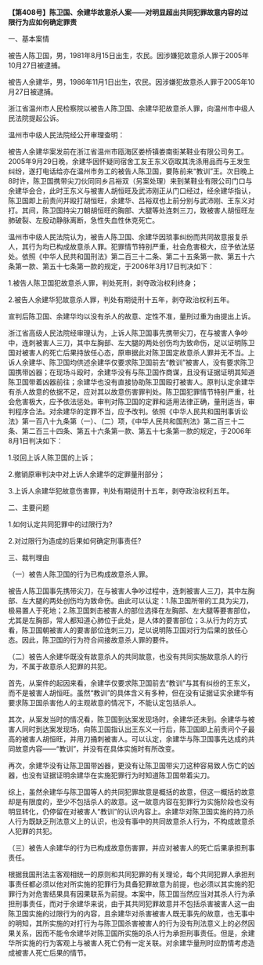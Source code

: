 **【第408号】陈卫国、余建华故意杀人案——对明显超出共同犯罪故意内容的过限行为应如何确定罪责**

一、基本案情

被告人陈卫国，男，1981年8月15日出生，农民。因涉嫌犯故意杀人罪于2005年10月27日被逮捕。

被告人余建华，男，1986年11月1日出生，农民。因涉嫌犯故意杀人罪于2005年10月27日被逮捕。

浙江省温州市人民检察院以被告人陈卫国、余建华犯故意杀人罪，向温州市中级人民法院提起公诉。

温州市中级人民法院经公开审理查明：

被告人余建华案发前在浙江省温州市瓯海区娄桥镇娄南街某鞋业有限公司务工。2005年9月29日晚，余建华因怀疑同宿舍工友王东义窃取其洗涤用品而与王发生纠纷，遂打电话给亦在温州市务工的被告人陈卫国，要陈前来“教训”王。次日晚上8时许，陈卫国携带尖刀伙同同乡吕裕双（另案处理）来到某鞋业有限公司门口与余建华会合，此时王东义与被害人胡恒旺及武沛刚正从门口经过，经余建华指认，陈卫国即上前责问并殴打胡恒旺，余建华、吕裕双也上前分别与武沛刚、王东义对打。其间，陈卫国持尖刀朝胡恒旺的胸部、大腿等处连刺三刀，致被害人胡恒旺左肺破裂、左股动静脉离断，急性失血性休克死亡。

温州市中级人民法院认为，被告人陈卫国、余建华因琐事纠纷而共同故意报复杀人，其行为均已构成故意杀人罪。犯罪情节特别严重，社会危害极大，应予依法惩处。依照《中华人民共和国刑法》第二百三十二条、第二十五条第一款、第五十六条第一款、第五十七条第一款的规定，于2006年3月17日判决如下：

1.被告人陈卫国犯故意杀人罪，判处死刑，剥夺政治权利终身；

2.被告人余建华犯故意杀人罪，判处有期徒刑十五年，剥夺政治权利五年。

宣判后陈卫国、余建华均以没有杀人的故意、定性不准，量刑过重为由提出上诉。

浙江省高级人民法院经审理认为，上诉人陈卫国事先携带尖刀，在与被害人争吵中，连刺被害人三刀，其中左胸部、左大腿的两处创伤均为致命伤，足以证明陈卫国对被害人的死亡后果持放任心态，原审据此对陈卫国定故意杀人罪并无不当。上诉人余建华、陈卫国均供述余建华仅要求陈卫国前去“教训”被害人，没有要求陈卫国携带凶器；在现场斗殴时，余建华没有与陈卫国作商谋，且没有证据证明其知道陈卫国带着凶器前往；余建华也没有直接协助陈卫国殴打被害人。原判认定余建华有杀人故意的依据不足，应对其以故意伤害罪判处。陈卫国犯罪情节特别严重，社会危害极大，应予依法惩处。审判对陈卫国的定罪和适用法律正确，量刑适当，审判程序合法。对余建华的定罪不当，应予改判。依照《中华人民共和国刑事诉讼法》第一百八十九条第（一）、（二）项，《中华人民共和国刑法》第二百三十二条、第二百三十四条、第五十六条第一款、第五十七条第一款的规定，于2006年8月1日判决如下：

1.驳回上诉人陈卫国的上诉；

2.撤销原审判决中对上诉人余建华的定罪量刑部分；

3.上诉人余建华犯故意伤害罪，判处有期徒刑十五年，剥夺政治权利五年。

二、主要问题

1.如何认定共同犯罪中的过限行为?

2.对过限行为造成的后果如何确定刑事责任?

三、裁判理由

（一）被告人陈卫国的行为已构成故意杀人罪。

被告人陈卫国事先携带尖刀，在与被害人争吵过程中，连刺被害人三刀，其中左胸部、左大腿的两处创伤均为致命伤。由此可以认定：1.陈卫国所带的工具为尖刀，极易置人于死地；2.陈卫国刺击被害人的部位选择在左胸部、左大腿等要害部位，尤其是左胸部，常人都知道心肺位于此处，是人体的要害部位；3.从行为的方式看，陈卫国朝被害人的要害部位连刺三刀，足以说明陈卫国对行为后果的放任心态。因此，陈卫国的行为符合间接故意杀人罪的要件。

（二）被告人余建华既没有故意杀人的共同故意，也没有共同实施故意杀人的行为，不属于故意杀人犯罪的共犯。

首先，从案件的起因来看，余建华仅要求陈卫国前去“教训”与其有纠纷的王东义，而不是被害人胡恒旺。虽然“教训”的具体含义有多种，但在没有证据证实余建华有要求陈卫国杀害他人的主观故意的情况下，不能认定包括杀人。

其次，从案发当时的情况看，陈卫国到达案发现场时，余建华还未到。余建华与被害人同时到达案发现场，向陈卫国指认出王东义一行后，陈卫国即上前责问个子最高的被害人胡恒旺，并用刀捅刺被害人。可以认定，余建华与陈卫国事先达成的共同故意内容——“教训”，并没有在具体实施时有所改变。

再次，余建华没有让陈卫国带凶器，更没有让陈卫国带尖刀这种容易致人伤亡的凶器，也没有证据证明余建华在实施犯罪行为时知道陈卫国带着尖刀。

综上，虽然余建华与陈卫国等人的共同犯罪故意是概括的故意，但这一概括的故意却是有限度的，至少不包括杀人的故意。这一故意内容在犯罪行为实施阶段也没有明显转化，仍停留在对被害人“教训”的认识内容上。余建华对陈卫国实施的持刀杀人行为既缺乏刑法意义上的认识，也没有事中的共同故意杀人行为，不构成故意杀人犯罪的共犯。

（三）被告人余建华的行为已构成故意伤害罪，并应对被害人的死亡后果承担刑事责任。

根据我国刑法主客观相统一的原则和共同犯罪的有关理论，每个共同犯罪人承担刑事责任都必须以他对所实施的犯罪行为具备犯罪故意为前提，也必须以其实施的犯罪行为对危害结果具有因果联系为前提。本案中，陈卫国当然应当对其杀人行为承担刑事责任，而对于余建华来说，由于其共同犯罪故意并不包括杀害被害人这一由陈卫国实施的过限行为的内容，且余建华对杀害被害人既无事先的故意，也无事中的明知，其所实施的对打行为与陈卫国杀害被害人的行为没有刑法意义上的必然因果关系，因而不能令余建华对陈卫国所实施的杀人行为承担刑事责任。但是，余建华所实施的行为客观上与被害人死亡仍有一定关联。对余建华量刑时应酌情考虑造成被害人死亡后果的情节。